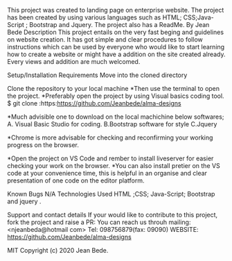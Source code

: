 This project was created to landing page on  enterprise website. The project has been created by using various languages such as HTML; CSS;Java-Script ; Bootstrap and Jquery. The project also has a ReadMe.
By Jean Bede
Description
This project entails on the very fast beging and guidelines on website creation. It has got simple and clear procedures to follow instructions which can be used by everyone who would like to start learning how to create a website or might have a addition on the site created already. Every views and addition are much welcomed.

Setup/Installation Requirements
Move into the cloned directory

Clone the repository to your local machine *Then use the terminal to open the project. *Preferably open the project by using Visual basics coding tool. $ git clone :https:https://github.com/Jeanbede/alma-designs

*Much advisible one to download on the local machichine below softwares; 
A. Visual Basic Studio for coding.
B.Bootstrap software for style
C.Jquery

*Chrome is more advisable for checking and reconfirming your working progress on the browser. 

*Open the project on VS Code and rember to install  liveserver for easier checking your work on the browser. 
*You can also install pretier on the VS code at your convenience time, this is helpful in an organise and clear presentation of one code on the editor platform.

Known Bugs
N/A
Technologies Used
HTML ;CSS; Java-Script; Bootstrap and jquery .

Support and contact details
If your would like to contribute to this project, fork the project and raise a PR: You can reach us throuh mailing: <njeanbeda@hotmail com> Tel: 098756879(fax: 09090) WEBSITE: https://github.com/Jeanbede/alma-designs

<License>
MIT Copyright (c) 2020 Jean Bede.